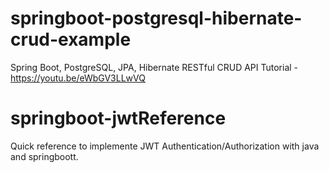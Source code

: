 # springboot-postgresql-hibernate-crud-example
Spring Boot, PostgreSQL, JPA, Hibernate RESTful CRUD API Tutorial - https://youtu.be/eWbGV3LLwVQ

# springboot-jwtReference
Quick reference to implemente JWT Authentication/Authorization with java and springboott. 
